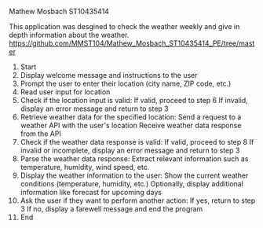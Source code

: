 Mathew Mosbach ST10435414


This application was desgined to check the weather weekly and give in depth information about the weather.
https://github.com/MMST104/Mathew_Mosbach_ST10435414_PE/tree/master

1. Start
2. Display welcome message and instructions to the user
3. Prompt the user to enter their location (city name, ZIP code, etc.)
4. Read user input for location
5. Check if the location input is valid:
   If valid, proceed to step 6
   If invalid, display an error message and return to step 3
6. Retrieve weather data for the specified location:
    Send a request to a weather API with the user's location
    Receive weather data response from the API
7. Check if the weather data response is valid:
   If valid, proceed to step 8
   If invalid or incomplete, display an error message and return to step 3
8. Parse the weather data response:
   Extract relevant information such as temperature, humidity, wind speed, etc.
9. Display the weather information to the user:
   Show the current weather conditions (temperature, humidity, etc.)
   Optionally, display additional information like forecast for upcoming days
10. Ask the user if they want to perform another action:
    If yes, return to step 3
    If no, display a farewell message and end the program
11. End
